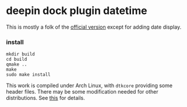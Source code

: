 deepin dock plugin datetime
============

This is mostly a folk of the [official version](https://github.com/linuxdeepin/dde-dock/tree/master/plugins/datetime) except for adding date display. 


### install

```
mkdir build
cd build
qmake ..
make
sudo make install
```

This work is compiled under Arch Linux, with `dtkcore` providing some header files. There may be some modification needed for other distributions. See [this](https://github.com/CareF/deepin-dock-plugin-datetime/issues/1) for details. 
